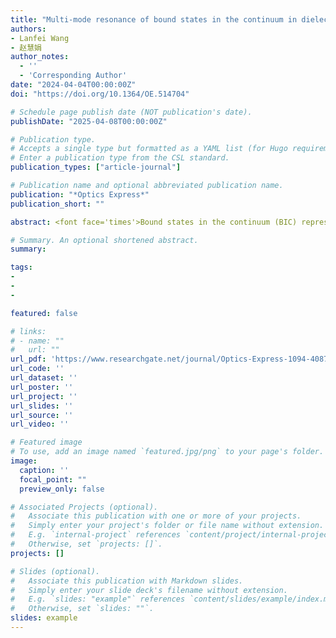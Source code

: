 ```yaml
---
title: "Multi-mode resonance of bound states in the continuum in dielectric metasurfaces"
authors:
- Lanfei Wang
- 赵慧娟
author_notes:
  - ''
  - 'Corresponding Author'
date: "2024-04-04T00:00:00Z"
doi: "https://doi.org/10.1364/OE.514704"

# Schedule page publish date (NOT publication's date).
publishDate: "2025-04-08T00:00:00Z"

# Publication type.
# Accepts a single type but formatted as a YAML list (for Hugo requirements).
# Enter a publication type from the CSL standard.
publication_types: ["article-journal"]

# Publication name and optional abbreviated publication name.
publication: "*Optics Express*"
publication_short: ""

abstract: <font face='times'>Bound states in the continuum (BIC) represent distinct non-radiative states endowed with infinite lifetime and vanishing resonance linewidth. Introducing asymmetric perturbation to the system can convert true BICs into high quality leaky modes which is useful in many photonic applications. Previously, such perturbation and resonance of interest is only limited to a single factor. However, different perturbations by unit cell gap, geometry and rotation angle result distinctive resonance modes. The combination of two perturbation factors can excite multi-mode resonance contributed from each asymmetric factor which coexist simultaneously; thus, the number of reflectance peaks can be controlled. In addition, we have carefully analyzed the electric field variations under different perturbation factors, followed by a multipolar decomposition of resonances to reveal underlying mechanisms of distinct resonance modes. Through simulations, we find that the introduction of multiple asymmetric perturbations also influences the metasurface sensitivity in refractive index sensing and compare the performance of different resonance modes. These observations provide structural design insights for achieving high quality resonance with multiple modes and ultra-sensitive sensing.</font>

# Summary. An optional shortened abstract.
summary: 

tags:
- 
- 
- 

featured: false

# links:
# - name: ""
#   url: ""
url_pdf: 'https://www.researchgate.net/journal/Optics-Express-1094-4087/publication/379290207_Multi-mode_resonance_of_bound_states_in_the_continuum_in_dielectric_metasurfaces/links/6610a1fc7476d47e4443aefb/Multi-mode-resonance-of-bound-states-in-the-continuum-in-dielectric-metasurfaces.pdf?_tp=eyJjb250ZXh0Ijp7ImZpcnN0UGFnZSI6InB1YmxpY2F0aW9uIiwicGFnZSI6InB1YmxpY2F0aW9uIn19'
url_code: ''
url_dataset: ''
url_poster: ''
url_project: ''
url_slides: ''
url_source: ''
url_video: ''

# Featured image
# To use, add an image named `featured.jpg/png` to your page's folder. 
image:
  caption: ''
  focal_point: ""
  preview_only: false

# Associated Projects (optional).
#   Associate this publication with one or more of your projects.
#   Simply enter your project's folder or file name without extension.
#   E.g. `internal-project` references `content/project/internal-project/index.md`.
#   Otherwise, set `projects: []`.
projects: []

# Slides (optional).
#   Associate this publication with Markdown slides.
#   Simply enter your slide deck's filename without extension.
#   E.g. `slides: "example"` references `content/slides/example/index.md`.
#   Otherwise, set `slides: ""`.
slides: example
---
```

